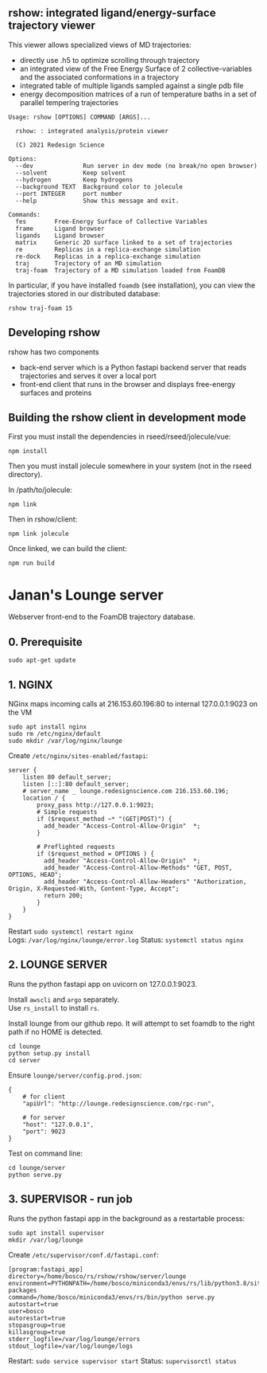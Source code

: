 
## rshow: integrated ligand/energy-surface trajectory viewer

This viewer allows specialized views of MD trajectories:

- directly use .h5 to optimize scrolling through trajectory
- an integrated view of the Free Energy Surface of 2 collective-variables
  and the associated conformations in a trajectory
- integrated table of multiple ligands sampled against a single pdb file
- energy decomposition matrices of a run of temperature baths in
  a set of parallel tempering trajectories 

```
Usage: rshow [OPTIONS] COMMAND [ARGS]...

  rshow: : integrated analysis/protein viewer

  (C) 2021 Redesign Science

Options:
  --dev              Run server in dev mode (no break/no open browser)
  --solvent          Keep solvent
  --hydrogen         Keep hydrogens
  --background TEXT  Background color to jolecule
  --port INTEGER     port number
  --help             Show this message and exit.

Commands:
  fes        Free-Energy Surface of Collective Variables
  frame      Ligand browser
  ligands    Ligand browser
  matrix     Generic 2D surface linked to a set of trajectories
  re         Replicas in a replica-exchange simulation
  re-dock    Replicas in a replica-exchange simulation
  traj       Trajectory of an MD simulation
  traj-foam  Trajectory of a MD simulation loaded from FoamDB
```

In particular, if you have installed `foamdb` (see installation), you can
view the trajectories stored in our distributed database:

    rshow traj-foam 15
   

## Developing rshow

rshow has two components

- back-end server which is a Python fastapi backend server 
  that reads trajectories and serves it over a local port
- front-end client that runs in the browser and displays
  free-energy surfaces and proteins

## Building the rshow client in development mode

First you must install the dependencies in rseed/rseed/jolecule/vue:

    npm install

Then you must install jolecule somewhere in your system (not in the
rseed directory).

In /path/to/jolecule:

    npm link

Then in rshow/client:

    npm link jolecule

Once linked, we can build the client:

    npm run build




# Janan's Lounge server

Webserver front-end to the FoamDB trajectory database.


## 0. Prerequisite

```
sudo apt-get update
```


## 1. NGINX

NGinx maps incoming calls at 216.153.60.196:80 to internal 127.0.0.1:9023 on the VM

```
sudo apt install nginx
sudo rm /etc/nginx/default
sudo mkdir /var/log/nginx/lounge
```

Create `/etc/nginx/sites-enabled/fastapi`:
```
server {
    listen 80 default_server;
    listen [::]:80 default_server;
    # server_name _ lounge.redesignscience.com 216.153.60.196;
    location / {
        proxy_pass http://127.0.0.1:9023;
        # Simple requests
        if ($request_method ~* "(GET|POST)") {
          add_header "Access-Control-Allow-Origin"  *;
        }

        # Preflighted requests
        if ($request_method = OPTIONS ) {
          add_header "Access-Control-Allow-Origin"  *;
          add_header "Access-Control-Allow-Methods" "GET, POST, OPTIONS, HEAD";
          add_header "Access-Control-Allow-Headers" "Authorization, Origin, X-Requested-With, Content-Type, Accept";
          return 200;
        }
    }
}
```

Restart `sudo systemctl restart nginx`   
Logs: `/var/log/nginx/lounge/error.log`
Status: `systemctl status nginx`

## 2. LOUNGE SERVER

Runs the python fastapi app on uvicorn on 127.0.0.1:9023.  

Install `awscli` and `argo` separately.  
Use `rs_install` to install `rs`.

Install lounge from our github repo. It will attempt to set foamdb
to the right path if no HOME is detected.

```
cd lounge
python setup.py install
cd server
```

Ensure `lounge/server/config.prod.json`:
```
{
    # for client
    "apiUrl": "http://lounge.redesignscience.com/rpc-run",  

    # for server
    "host": "127.0.0.1",
    "port": 9023
}
```

Test on command line:
```
cd lounge/server
python serve.py
```



## 3. SUPERVISOR - run job

Runs the python fastapi app in the background as a restartable process:

```
sudo apt install supervisor
mkdir /var/log/lounge
```

Create `/etc/supervisor/conf.d/fastapi.conf`:
```
[program:fastapi_app]
directory=/home/bosco/rs/rshow/rshow/server/lounge
environment=PYTHONPATH=/home/bosco/miniconda3/envs/rs/lib/python3.8/site-packages
command=/home/bosco/miniconda3/envs/rs/bin/python serve.py
autostart=true
user=bosco
autorestart=true
stopasgroup=true
killasgroup=true
stderr_logfile=/var/log/lounge/errors
stdout_logfile=/var/log/lounge/logs
```

Restart: `sudo service supervisor start`
Status: `supervisorctl status`

